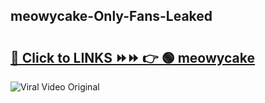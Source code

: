 
 ## meowycake-Only-Fans-Leaked

# <h2><a href="https://clipsfans.com/meowycake&ref=git">🔗 Click to LINKS ⏩⏩ 👉 🟢 meowycake </a></h2>

<a href="https://clipsfans.com/meowycake&ref=git" rel="nofollow" data-target="animated-image.originalLink"><img src="https://i.ibb.co.com/xMMVF88/686577567.gif" alt="Viral Video Original" style="max-width: 100%; display: inline-block;" data-target="animated-image.originalImage"></a>
